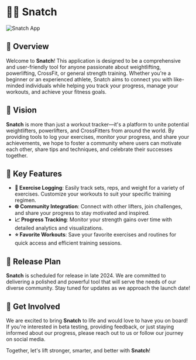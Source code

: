 # 🏋️‍♂️ **Snatch**

![Snatch App](https://github.com/perceval9/Snatch/blob/main/images/Snatch_Workout.png)

## 🎯 **Overview**

Welcome to **Snatch**! This application is designed to be a comprehensive and user-friendly tool for anyone passionate about weightlifting, powerlifting, CrossFit, or general strength training. Whether you're a beginner or an experienced athlete, Snatch aims to connect you with like-minded individuals while helping you track your progress, manage your workouts, and achieve your fitness goals.

## 🌟 **Vision**

**Snatch** is more than just a workout tracker—it's a platform to unite potential weightlifters, powerlifters, and CrossFitters from around the world. By providing tools to log your exercises, monitor your progress, and share your achievements, we hope to foster a community where users can motivate each other, share tips and techniques, and celebrate their successes together.

## 🔑 **Key Features**

- **💪 Exercise Logging**: Easily track sets, reps, and weight for a variety of exercises. Customize your workouts to suit your specific training regimen.
- **🌐 Community Integration**: Connect with other lifters, join challenges, and share your progress to stay motivated and inspired.
- **📈 Progress Tracking**: Monitor your strength gains over time with detailed analytics and visualizations.
- **⭐ Favorite Workouts**: Save your favorite exercises and routines for quick access and efficient training sessions.

## 🚀 **Release Plan**

**Snatch** is scheduled for release in late 2024. We are committed to delivering a polished and powerful tool that will serve the needs of our diverse community. Stay tuned for updates as we approach the launch date!

## 🤝 **Get Involved**

We are excited to bring **Snatch** to life and would love to have you on board! If you're interested in beta testing, providing feedback, or just staying informed about our progress, please reach out to us or follow our journey on social media.

Together, let's lift stronger, smarter, and better with **Snatch**!

